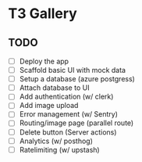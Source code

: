 # T3 Gallery

## TODO

- [ ] Deploy the app
- [ ] Scaffold basic UI with mock data
- [ ] Setup a database (azure postgress)
- [ ] Attach database to UI
- [ ] Add authentication (w/ clerk)
- [ ] Add image upload
- [ ] Error management (w/ Sentry)
- [ ] Routing/image page (parallel route)
- [ ] Delete button (Server actions)
- [ ] Analytics (w/ posthog)
- [ ] Ratelimiting (w/ upstash)
